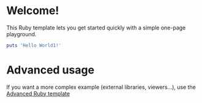 # Welcome!

This Ruby template lets you get started quickly with a simple one-page playground.

```ruby runnable
puts 'Hello World1!'
```

# Advanced usage

If you want a more complex example (external libraries, viewers...), use the [Advanced Ruby template](https://tech.io/select-repo/606)
